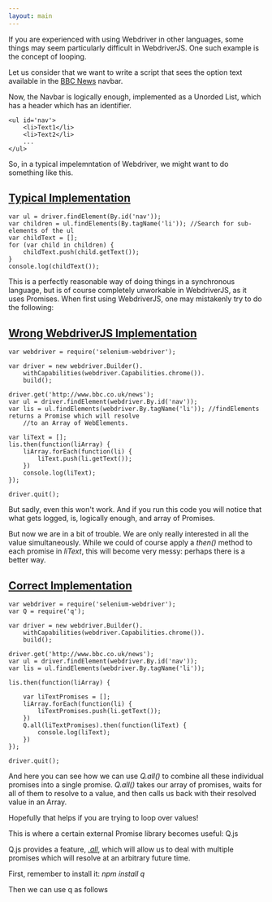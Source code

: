 ```yaml
---
layout: main
---
```


If you are experienced with using Webdriver in other languages, some things may seem particularly difficult in WebdriverJS.
One such example is the concept of looping.

Let us consider that we want to write a script that sees the option text available
in the [BBC News](http://www.bbc.co.uk/news/) navbar.

Now, the Navbar is logically enough, implemented as a Unorded List, which has a header which has an identifier.

	<ul id='nav'>
		<li>Text1</li>
		<li>Text2</li>
		...
	</ul>

So, in a typical impelemntation of Webdriver, we might want to do something like this.

<a name="typical"></a>
[Typical Implementation](#typical)
----------------------

	var ul = driver.findElement(By.id('nav'));
	var children = ul.findElements(By.tagName('li')); //Search for sub-elements of the ul
	var childText = [];
	for (var child in children) {
		childText.push(child.getText());
	}
	console.log(childText());

This is a perfectly reasonable way of doing things in a synchronous language, but is of course completely
unworkable in WebdriverJS, as it uses Promises. When first using WebdriverJS, one may
mistakenly try to do the following:

<a name="wrong"></a>
[Wrong WebdriverJS Implementation](#wrong)
--------------------------------

	var webdriver = require('selenium-webdriver');

	var driver = new webdriver.Builder().
		withCapabilities(webdriver.Capabilities.chrome()).
		build();

	driver.get('http://www.bbc.co.uk/news');
	var ul = driver.findElement(webdriver.By.id('nav'));
	var lis = ul.findElements(webdriver.By.tagName('li')); //findElements returns a Promise which will resolve
		//to an Array of WebElements.

	var liText = [];
	lis.then(function(liArray) {
		liArray.forEach(function(li) {
			liText.push(li.getText());
		})
		console.log(liText);
	});

	driver.quit();

But sadly, even this won't work. And if you run this code you will notice that what gets logged, is, logically enough,
and array of Promises.

But now we are in a bit of trouble. We are only really interested in all the value simultaneously. While we could of
course apply a *then()* method to each promise in *liText*, this will become very messy: perhaps there is a better way.

<a name="correct"></a>
[Correct Implementation](#correct)
----------------------

	var webdriver = require('selenium-webdriver');
	var Q = require('q');

	var driver = new webdriver.Builder().
		withCapabilities(webdriver.Capabilities.chrome()).
		build();

	driver.get('http://www.bbc.co.uk/news');
	var ul = driver.findElement(webdriver.By.id('nav'));
	var lis = ul.findElements(webdriver.By.tagName('li'));

	lis.then(function(liArray) {

		var liTextPromises = [];
		liArray.forEach(function(li) {
			liTextPromises.push(li.getText());
		})
		Q.all(liTextPromises).then(function(liText) {
			console.log(liText);
		})
	});

	driver.quit();

And here you can see how we can use *Q.all()* to combine all these individual promises into a single promise.
*Q.all()* takes our array of promises, waits for all of them to resolve to a value, and then calls us back
with their resolved value in an Array.

Hopefully that helps if you are trying to loop over values!

This is where a certain external Promise library becomes useful: Q.js

Q.js provides a feature, [*.all*](https://github.com/kriskowal/q#combination), which will allow us to
deal with multiple promises which will resolve at an arbitrary future time.

First, remember to install it: *npm install q*

Then we can use q as follows

